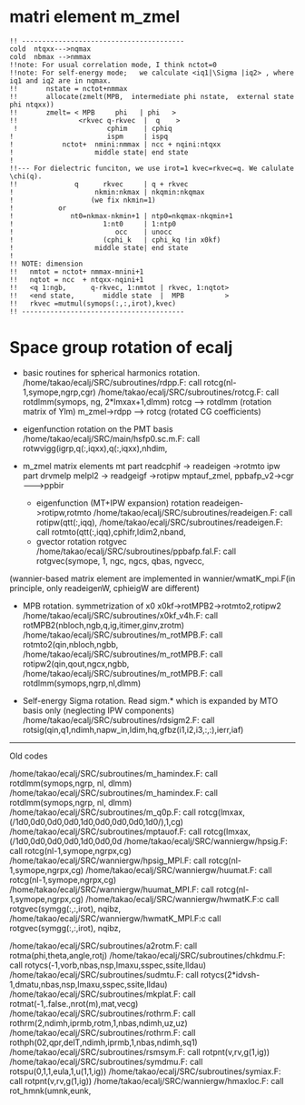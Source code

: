 # matri element m_zmel

```
!! ----------------------------------------
cold  ntqxx--->nqmax
cold  nbmax -->nmmax
!!note: For usual correlation mode, I think nctot=0
!!note: For self-energy mode;   we calculate <iq1|\Sigma |iq2> , where iq1 and iq2 are in nqmax.
!!       nstate = nctot+nmmax
!!       allocate(zmelt(MPB,  intermediate phi nstate,  external state phi ntqxx))
!!       zmelt= < MPB     phi   | phi   > 
!!               <rkvec q-rkvec  |  q    >
 !                      cphim    | cphiq 
!                       ispm     | ispq
!            nctot+  nmini:nmmax | ncc + nqini:ntqxx
!                    middle state| end state
!
!!--- For dielectric funciton, we use irot=1 kvec=rkvec=q. We calulate \chi(q).
!!              q      rkvec     | q + rkvec  
!                    nkmin:nkmax | nkqmin:nkqmax
!                   (we fix nkmin=1)
!           or
!              nt0=nkmax-nkmin+1 | ntp0=nkqmax-nkqmin+1
!                      1:nt0     | 1:ntp0 
!                         occ    | unocc     
!                      (cphi_k   | cphi_kq !in x0kf)
!                    middle state| end state
!
!! NOTE: dimension
!!   nmtot = nctot+ nmmax-mnini+1
!!   nqtot = ncc  + ntqxx-nqini+1
!!   <q 1:ngb,      q-rkvec, 1:nmtot | rkvec, 1:nqtot>
!!   <end state,       middle state  |  MPB          >
!!   rkvec =mutmul(symops(:,:,irot),kvec)
!! ----------------------------------------
```


# Space group rotation of ecalj

* basic routines for spherical harmonics rotation.
/home/takao/ecalj/SRC/subroutines/rdpp.F:      call rotcg(nl-1,symope,ngrp,cgr)
/home/takao/ecalj/SRC/subroutines/rotcg.F:     call rotdlmm(symops, ng, 2*lmxax+1,dlmm)
rotcg --> rotdlmm      (rotation matrix of Ylm)
m_zmel->rdpp --> rotcg (rotated CG coefficients)

* eigenfunction rotation on the PMT basis
/home/takao/ecalj/SRC/main/hsfp0.sc.m.F:   call rotwvigg(igrp,q(:,iqxx),q(:,iqxx),nhdim,

* m_zmel matrix elements
  mt part  readcphif       -> readeigen ->rotmto
  ipw part drvmelp melpl2  -> readgeigf ->rotipw
  mptauf_zmel, ppbafp_v2->cgr --->ppbir
    * eigenfunction (MT+IPW expansion) rotation
  readeigen->rotipw,rotmto
 /home/takao/ecalj/SRC/subroutines/readeigen.F: call rotipw(qtt(:,iqq),
 /home/takao/ecalj/SRC/subroutines/readeigen.F: call rotmto(qtt(:,iqq),cphifr,ldim2,nband,
    * gvector rotation  rotgvec
 /home/takao/ecalj/SRC/subroutines/ppbafp.fal.F:   call rotgvec(symope, 1, ngc, ngcs, qbas, ngvecc,

(wannier-based matrix element are implemented in wannier/wmatK_mpi.F(in principle, only readeigenW, cphieigW
are different)

* MPB rotation. symmetrization of x0
x0kf->rotMPB2->rotmto2,rotipw2
/home/takao/ecalj/SRC/subroutines/x0kf_v4h.F:      call rotMPB2(nbloch,ngb,q,ig,itimer,ginv,zrotm)
/home/takao/ecalj/SRC/subroutines/m_rotMPB.F:      call rotmto2(qin,nbloch,ngbb,
/home/takao/ecalj/SRC/subroutines/m_rotMPB.F:      call rotipw2(qin,qout,ngcx,ngbb,
/home/takao/ecalj/SRC/subroutines/m_rotMPB.F:      call rotdlmm(symops,ngrp,nl,dlmm)

* Self-energy Sigma rotation. Read sigm.* which is expanded by MTO basis only (neglecting IPW components)
/home/takao/ecalj/SRC/subroutines/rdsigm2.F:   call rotsig(qin,q1,ndimh,napw_in,ldim,hq,gfbz(i1,i2,i3,:,:),ierr,iaf)






---------------------------
Old codes

/home/takao/ecalj/SRC/subroutines/m_hamindex.F:    call rotdlmm(symops,ngrp, nl, dlmm)
/home/takao/ecalj/SRC/subroutines/m_hamindex.F:    call rotdlmm(symops,ngrp, nl, dlmm)
/home/takao/ecalj/SRC/subroutines/m_q0p.F:     call rotcg(lmxax,(/1d0,0d0,0d0,0d0,1d0,0d0,0d0,0d0,1d0/),1,cg)
/home/takao/ecalj/SRC/subroutines/mptauof.F:   call rotcg(lmxax,(/1d0,0d0,0d0,0d0,1d0,0d0,0d
/home/takao/ecalj/SRC/wanniergw/hpsig.F:         call rotcg(nl-1,symope,ngrpx,cg)
/home/takao/ecalj/SRC/wanniergw/hpsig_MPI.F:      call rotcg(nl-1,symope,ngrpx,cg)
/home/takao/ecalj/SRC/wanniergw/huumat.F:        call rotcg(nl-1,symope,ngrpx,cg)
/home/takao/ecalj/SRC/wanniergw/huumat_MPI.F:     call rotcg(nl-1,symope,ngrpx,cg)
/home/takao/ecalj/SRC/wanniergw/hwmatK.F:c        call rotgvec(symgg(:,:,irot), nqibz, 
/home/takao/ecalj/SRC/wanniergw/hwmatK_MPI.F:c    call rotgvec(symgg(:,:,irot), nqibz, 


/home/takao/ecalj/SRC/subroutines/a2rotm.F:      call rotma(phi,theta,angle,rotj)
/home/takao/ecalj/SRC/subroutines/chkdmu.F:      call rotycs(-1,vorb,nbas,nsp,lmaxu,sspec,ssite,lldau)
/home/takao/ecalj/SRC/subroutines/sudmtu.F:      call rotycs(2*idvsh-1,dmatu,nbas,nsp,lmaxu,sspec,ssite,lldau)
/home/takao/ecalj/SRC/subroutines/mkplat.F:        call rotmat(-1,.false.,nrot(m),mat,vecg)
/home/takao/ecalj/SRC/subroutines/rothrm.F:        call rothrm(2,ndimh,iprmb,rotm,1,nbas,ndimh,uz,uz)
/home/takao/ecalj/SRC/subroutines/rothrm.F:        call rothph(02,qpr,delT,ndimh,iprmb,1,nbas,ndimh,sq1)
/home/takao/ecalj/SRC/subroutines/rsmsym.F:          call rotpnt(v,rv,g(1,ig))
/home/takao/ecalj/SRC/subroutines/symdmu.F:        call rotspu(0,1,1,eula,1,u(1,1,ig))
/home/takao/ecalj/SRC/subroutines/symiax.F:          call rotpnt(v,rv,g(1,ig))
/home/takao/ecalj/SRC/wanniergw/hmaxloc.F:      call rot_hmnk(umnk,eunk,
```